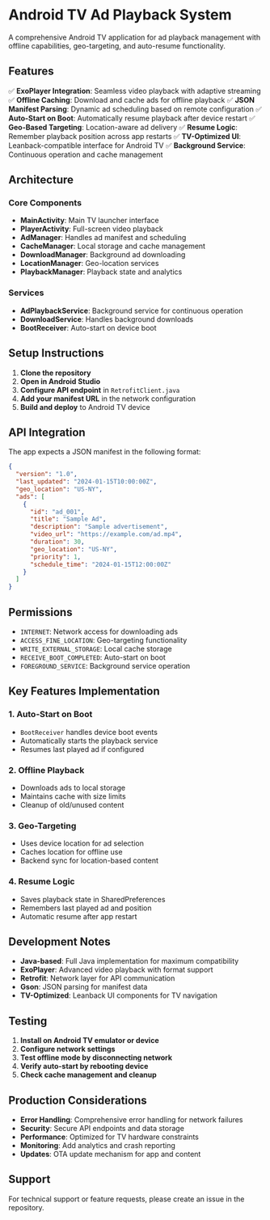 # Android TV Ad Playback System

A comprehensive Android TV application for ad playback management with offline capabilities, geo-targeting, and auto-resume functionality.

## Features

✅ **ExoPlayer Integration**: Seamless video playback with adaptive streaming
✅ **Offline Caching**: Download and cache ads for offline playback
✅ **JSON Manifest Parsing**: Dynamic ad scheduling based on remote configuration
✅ **Auto-Start on Boot**: Automatically resume playback after device restart
✅ **Geo-Based Targeting**: Location-aware ad delivery
✅ **Resume Logic**: Remember playback position across app restarts
✅ **TV-Optimized UI**: Leanback-compatible interface for Android TV
✅ **Background Service**: Continuous operation and cache management

## Architecture

### Core Components

- **MainActivity**: Main TV launcher interface
- **PlayerActivity**: Full-screen video playback
- **AdManager**: Handles ad manifest and scheduling
- **CacheManager**: Local storage and cache management
- **DownloadManager**: Background ad downloading
- **LocationManager**: Geo-location services
- **PlaybackManager**: Playback state and analytics

### Services

- **AdPlaybackService**: Background service for continuous operation
- **DownloadService**: Handles background downloads
- **BootReceiver**: Auto-start on device boot

## Setup Instructions

1. **Clone the repository**
2. **Open in Android Studio**
3. **Configure API endpoint** in `RetrofitClient.java`
4. **Add your manifest URL** in the network configuration
5. **Build and deploy** to Android TV device

## API Integration

The app expects a JSON manifest in the following format:

```json
{
  "version": "1.0",
  "last_updated": "2024-01-15T10:00:00Z",
  "geo_location": "US-NY",
  "ads": [
    {
      "id": "ad_001",
      "title": "Sample Ad",
      "description": "Sample advertisement",
      "video_url": "https://example.com/ad.mp4",
      "duration": 30,
      "geo_location": "US-NY",
      "priority": 1,
      "schedule_time": "2024-01-15T12:00:00Z"
    }
  ]
}
```

## Permissions

- `INTERNET`: Network access for downloading ads
- `ACCESS_FINE_LOCATION`: Geo-targeting functionality
- `WRITE_EXTERNAL_STORAGE`: Local cache storage
- `RECEIVE_BOOT_COMPLETED`: Auto-start on boot
- `FOREGROUND_SERVICE`: Background service operation

## Key Features Implementation

### 1. Auto-Start on Boot
- `BootReceiver` handles device boot events
- Automatically starts the playback service
- Resumes last played ad if configured

### 2. Offline Playback
- Downloads ads to local storage
- Maintains cache with size limits
- Cleanup of old/unused content

### 3. Geo-Targeting
- Uses device location for ad selection
- Caches location for offline use
- Backend sync for location-based content

### 4. Resume Logic
- Saves playback state in SharedPreferences
- Remembers last played ad and position
- Automatic resume after app restart

## Development Notes

- **Java-based**: Full Java implementation for maximum compatibility
- **ExoPlayer**: Advanced video playback with format support
- **Retrofit**: Network layer for API communication
- **Gson**: JSON parsing for manifest data
- **TV-Optimized**: Leanback UI components for TV navigation

## Testing

1. **Install on Android TV emulator or device**
2. **Configure network settings**
3. **Test offline mode by disconnecting network**
4. **Verify auto-start by rebooting device**
5. **Check cache management and cleanup**

## Production Considerations

- **Error Handling**: Comprehensive error handling for network failures
- **Security**: Secure API endpoints and data storage
- **Performance**: Optimized for TV hardware constraints
- **Monitoring**: Add analytics and crash reporting
- **Updates**: OTA update mechanism for app and content

## Support

For technical support or feature requests, please create an issue in the repository.